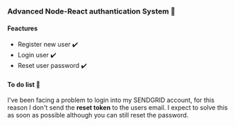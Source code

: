 ### Advanced Node-React authantication System :closed_lock_with_key:
#### Feactures
* Register new user :heavy_check_mark:
* Login user :heavy_check_mark:
* Reset user password :heavy_check_mark:

#### To do list :page_with_curl:
I've been facing a problem to login into my SENDGRID account, for this reason I don't send the **reset token** to the users email.
I expect to solve this as soon as possible although you can still reset the password.